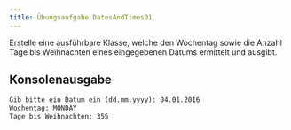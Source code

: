 ```yaml
---
title: Übungsaufgabe DatesAndTimes01
---
```


Erstelle eine ausführbare Klasse, welche den Wochentag sowie die Anzahl Tage bis Weihnachten eines eingegebenen Datums ermittelt und ausgibt.

## Konsolenausgabe

```markdown
Gib bitte ein Datum ein (dd.mm.yyyy): 04.01.2016
Wochentag: MONDAY
Tage bis Weihnachten: 355
```
